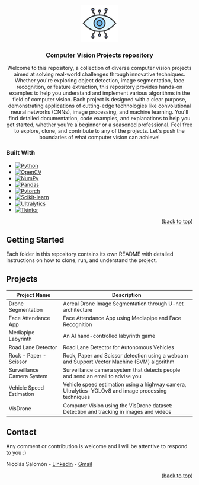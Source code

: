 <!-- PROJECT LOGO -->
<br />
<div align="center">
  <a href="https://github.com/nicolassalomon96/CV_projects">
    <img src="logo.png" alt="Logo" width="100" height="100">
  </a>

<h3 align="center">Computer Vision Projects repository</h3>

<p align="center">
Welcome to this repository, a collection of diverse computer vision projects aimed at solving real-world challenges through innovative techniques. Whether you're exploring object detection, image segmentation, face recognition, or feature extraction, this repository provides hands-on examples to help you understand and implement various algorithms in the field of computer vision.
Each project is designed with a clear purpose, demonstrating applications of cutting-edge technologies like convolutional neural networks (CNNs), image processing, and machine learning. You'll find detailed documentation, code examples, and explanations to help you get started, whether you're a beginner or a seasoned professional.
Feel free to explore, clone, and contribute to any of the projects. Let's push the boundaries of what computer vision can achieve!
</p>
</div>


### Built With

* [![Python][Python]][Python-url]
* [![OpenCV][OpenCV]][OpenCV-url]
* [![NumPy][NumPy]][NumPy-url]
* [![Pandas][Pandas]][Pandas-url]
* [![Pytorch][Pytorch]][Pytorch-url]
* [![Scikit-learn][Scikit-learn]][Scikit-learn-url]
* [![Ultralytics][Ultralytics]][Ultralytics-url]
* [![Tkinter][Tkinter]][Tkinter-url]

<p align="right">(<a href="#readme-top">back to top</a>)</p>

<!-- GETTING STARTED -->
## Getting Started

Each folder in this repository contains its own README with detailed instructions on how to clone, run, and understand the project.

## Projects

<table><thead>
  <tr>
    <th>Project Name</th>
    <th>Description</th>
  </tr></thead>
<tbody>
  <tr>
    <td>Drone Segmentation</td>
    <td>Aereal Drone Image Segmentation through U-net architecture</td>
  </tr>
  <tr>
    <td>Face Attendance App</td>
    <td>Face Attendance App using Mediapipe and Face Recognition</td>
  </tr>
  <tr>
    <td>Mediapipe Labyrinth</td>
    <td>An AI hand-controlled labyrinth game</td>
  </tr>
  <tr>
    <td>Road Lane Detector</td>
    <td>Road Lane Detector for Autonomous Vehicles</td>
  </tr>
  <tr>
    <td>Rock - Paper - Scissor</td>
    <td>Rock, Paper and Scissor detection using a webcam and Support Vector Machine (SVM) algorithm</td>
  </tr>
  <tr>
    <td>Surveillance Camera System</td>
    <td>Surveillance camera system that detects people and send an email to advise you</td>
  </tr>
  <tr>
    <td>Vehicle Speed Estimation</td>
    <td>Vehicle speed estimation using a highway camera, Ultralytics-YOLOv8 and image processing techniques</td>
  </tr>
  <tr>
    <td>VisDrone</td>
    <td>Computer Vision using the VisDrone dataset: Detection and tracking in images and videos</td>
  </tr>
</tbody></table>

<!-- CONTACT -->
## Contact
Any comment or contribution is welcome and I will be attentive to respond to you :)

Nicolás Salomón - [Linkedin](https://www.linkedin.com/in/nicolassalomon96/) - [Gmail](nicolassalomon96@gmail.com)

<p align="right">(<a href="#readme-top">back to top</a>)</p>



<!-- MARKDOWN LINKS & IMAGES -->
<!-- https://www.markdownguide.org/basic-syntax/#reference-style-links -->
[product-screenshot]: images/Readme/output_test_1.png
[Python]: https://img.shields.io/badge/python-3670A0?style=for-the-badge&logo=python&logoColor=ffdd54
[Python-url]: https://www.python.org/
[OpenCV]: https://img.shields.io/badge/OpenCV-27338e?style=for-the-badge&logo=OpenCV&logoColor=white
[OpenCV-url]: https://opencv.org/
[NumPy]: https://img.shields.io/badge/-NumPy-013243?style=flat&logo=numpy&logoColor=white
[NumPy-url]: https://numpy.org/
[MediaPipe]: images/Readme/mediapipe_logo.png
[MediaPipe-url]: https://mediapipe-studio.webapps.google.com/home
[Tkinter]: https://img.shields.io/badge/Made_with-tkinter-blue?style=for-the-badge
[Tkinter-url]: https://docs.python.org/es/3/library/tkinter.html
[Pytorch]: https://img.shields.io/badge/PyTorch-black?logo=PyTorch
[Pytorch-url]: https://pytorch.org/
[Pandas]: https://img.shields.io/badge/-pandas-05122A?style=flat&logo=pandas
[Pandas-url]: https://pandas.pydata.org/
[Scikit-learn]: https://img.shields.io/badge/scikit-learn-whitesmoke?style=for-the-badge&logo=scikit-learn
[Scikit-learn-url]: https://scikit-learn.org/
[Ultralytics]: https://img.shields.io/badge/ultralytics-v8.1.0-blue
[Ultralytics-url]: https://docs.ultralytics.com/
